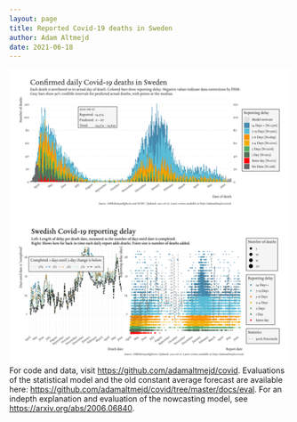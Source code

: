 ```yaml
---
layout: page
title: Reported Covid-19 deaths in Sweden
author: Adam Altmejd
date: 2021-06-18
---
```


![Graph of Swedish Covid-19 deaths with reporting delay.](deaths_lag_sweden_2021-06-18.png "Swedish Covid-19 deaths.")
![Graph of Swedish Covid-19 reporting delay in daily deaths.](lag_trend_sweden_2021-06-18.png "Trend in Swedish Covid-19 mortality reporting delay.")
For code and data, visit <https://github.com/adamaltmejd/covid>.
Evaluations of the statistical model and the old constant average forecast are available here: <https://github.com/adamaltmejd/covid/tree/master/docs/eval>.
For an indepth explanation and evaluation of the nowcasting model, see <https://arxiv.org/abs/2006.06840>.
